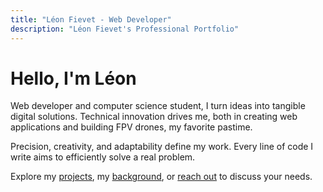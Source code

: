 ```yaml
---
title: "Léon Fievet - Web Developer"
description: "Léon Fievet's Professional Portfolio"
---
```


# Hello, I'm Léon

Web developer and computer science student, I turn ideas into tangible digital solutions. Technical innovation drives me, both in creating web applications and building FPV drones, my favorite pastime.

Precision, creativity, and adaptability define my work. Every line of code I write aims to efficiently solve a real problem.

Explore my [projects](/en/projets), my [background](/en/formation), or [reach out](/en/contact) to discuss your needs.